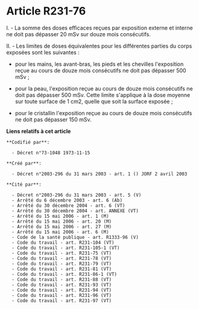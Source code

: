 # Article R231-76

I. - La somme des doses efficaces reçues par exposition externe et interne ne doit pas dépasser 20 mSv sur douze mois
consécutifs.

II. - Les limites de doses équivalentes pour les différentes parties du corps exposées sont les suivantes :

- pour les mains, les avant-bras, les pieds et les chevilles l'exposition reçue au cours de douze mois consécutifs ne doit
pas dépasser 500 mSv ;

- pour la peau, l'exposition reçue au cours de douze mois consécutifs ne doit pas dépasser 500 mSv. Cette limite s'applique à
la dose moyenne sur toute surface de 1 cm2, quelle que soit la surface exposée ;

- pour le cristallin l'exposition reçue au cours de douze mois consécutifs ne doit pas dépasser 150 mSv.

**Liens relatifs à cet article**

	**Codifié par**:

	  - Décret n°73-1048 1973-11-15

	**Créé par**:

	  - Décret n°2003-296 du 31 mars 2003 - art. 1 () JORF 2 avril 2003

	**Cité par**:

	  - Décret n°2003-296 du 31 mars 2003 - art. 5 (V)
	  - Arrêté du 6 décembre 2003 - art. 6 (Ab)
	  - Arrêté du 30 décembre 2004 - art. 6 (VT)
	  - Arrêté du 30 décembre 2004 - art. ANNEXE (VT)
	  - Arrêté du 15 mai 2006 - art. 1 (M)
	  - Arrêté du 15 mai 2006 - art. 20 (M)
	  - Arrêté du 15 mai 2006 - art. 27 (M)
	  - Arrêté du 15 mai 2006 - art. 6 (M)
	  - Code de la santé publique - art. R1333-96 (V)
	  - Code du travail - art. R231-104 (VT)
	  - Code du travail - art. R231-105-1 (VT)
	  - Code du travail - art. R231-75 (VT)
	  - Code du travail - art. R231-78 (VT)
	  - Code du travail - art. R231-79 (VT)
	  - Code du travail - art. R231-81 (VT)
	  - Code du travail - art. R231-86-1 (VT)
	  - Code du travail - art. R231-88 (VT)
	  - Code du travail - art. R231-93 (VT)
	  - Code du travail - art. R231-94 (VT)
	  - Code du travail - art. R231-96 (VT)
	  - Code du travail - art. R231-97 (VT)
